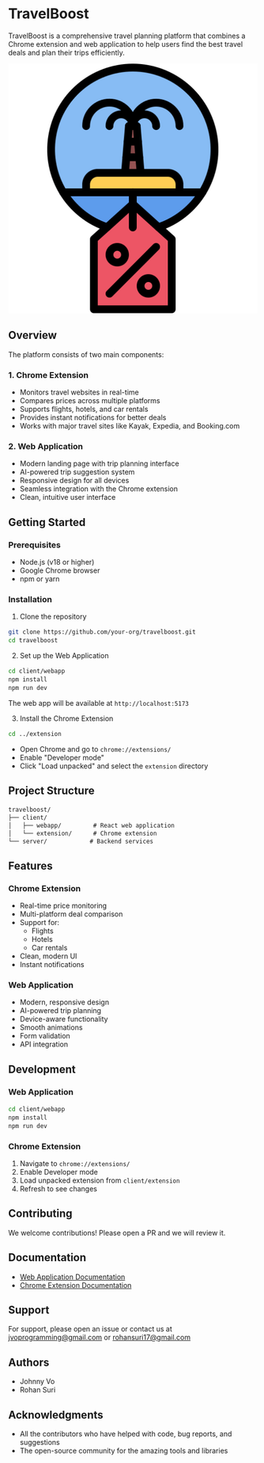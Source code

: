 # TravelBoost

TravelBoost is a comprehensive travel planning platform that combines a Chrome extension and web application to help users find the best travel deals and plan their trips efficiently.

![TravelBoost Logo](/client/assets/icon512.png)

## Overview

The platform consists of two main components:

### 1. Chrome Extension
- Monitors travel websites in real-time
- Compares prices across multiple platforms
- Supports flights, hotels, and car rentals
- Provides instant notifications for better deals
- Works with major travel sites like Kayak, Expedia, and Booking.com

### 2. Web Application
- Modern landing page with trip planning interface
- AI-powered trip suggestion system
- Responsive design for all devices
- Seamless integration with the Chrome extension
- Clean, intuitive user interface

## Getting Started

### Prerequisites
- Node.js (v18 or higher)
- Google Chrome browser
- npm or yarn

### Installation

1. Clone the repository
```bash
git clone https://github.com/your-org/travelboost.git
cd travelboost
```

2. Set up the Web Application
```bash
cd client/webapp
npm install
npm run dev
```
The web app will be available at `http://localhost:5173`

3. Install the Chrome Extension
```bash
cd ../extension
```
- Open Chrome and go to `chrome://extensions/`
- Enable "Developer mode"
- Click "Load unpacked" and select the `extension` directory

## Project Structure
```
travelboost/
├── client/
│   ├── webapp/         # React web application
│   └── extension/      # Chrome extension
└── server/            # Backend services
```

## Features

### Chrome Extension
- Real-time price monitoring
- Multi-platform deal comparison
- Support for:
  - Flights
  - Hotels
  - Car rentals
- Clean, modern UI
- Instant notifications

### Web Application
- Modern, responsive design
- AI-powered trip planning
- Device-aware functionality
- Smooth animations
- Form validation
- API integration

## Development

### Web Application
```bash
cd client/webapp
npm install
npm run dev
```

### Chrome Extension
1. Navigate to `chrome://extensions/`
2. Enable Developer mode
3. Load unpacked extension from `client/extension`
4. Refresh to see changes

## Contributing
We welcome contributions! Please open a PR and we will review it.

## Documentation
- [Web Application Documentation](client/webapp/DOCUMENTATION.md)
- [Chrome Extension Documentation](client/extension/DOCUMENTATION.md)

## Support
For support, please open an issue or contact us at jvoprogramming@gmail.com or rohansuri17@gmail.com

## Authors
- Johnny Vo
- Rohan Suri

## Acknowledgments
- All the contributors who have helped with code, bug reports, and suggestions
- The open-source community for the amazing tools and libraries